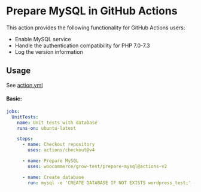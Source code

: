 # Prepare MySQL in GitHub Actions

This action provides the following functionality for GitHub Actions users:

- Enable MySQL service
- Handle the authentication compatibility for PHP 7.0-7.3
- Log the version information

## Usage

See [action.yml](action.yml)

#### Basic:

```yaml
jobs:
  UnitTests:
    name: Unit tests with database
    runs-on: ubuntu-latest

    steps:
      - name: Checkout repository
        uses: actions/checkout@v4

      - name: Prepare MySQL
        uses: woocommerce/grow-test/prepare-mysql@actions-v2

      - name: Create database
        run: mysql -e 'CREATE DATABASE IF NOT EXISTS wordpress_test;' -u root -proot
```
